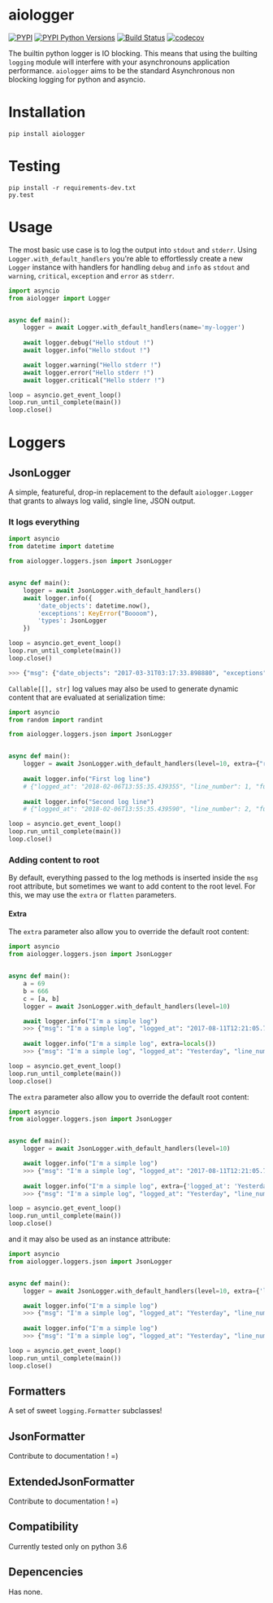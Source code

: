 # aiologger

[![PYPI](https://img.shields.io/pypi/v/aiologger.svg)](http://pypi.python.org/pypi/aiologger)
[![PYPI Python Versions](https://img.shields.io/pypi/pyversions/aiologger.svg)](http://pypi.python.org/pypi/aiologger)
[![Build Status](https://travis-ci.org/diogommartins/aiologger.svg?branch=master)](https://travis-ci.org/diogommartins/aiologger)
[![codecov](https://codecov.io/gh/diogommartins/aiologger/branch/master/graph/badge.svg)](https://codecov.io/gh/diogommartins/aiologger)


The builtin python logger is IO blocking. This means that using the builting 
`logging` module will interfere with your asynchronouns application performance. `aiologger` aims to be the standard Asynchronous non blocking logging for python and asyncio. 

# Installation

```
pip install aiologger
``` 

# Testing 

```
pip install -r requirements-dev.txt
py.test
```

# Usage

The most basic use case is to log the output into `stdout` and `stderr`. 
Using `Logger.with_default_handlers` you're able to effortlessly create a new
`Logger` instance with handlers for handling `debug` and `info` as `stdout` and
 `warning`, `critical`, `exception` and `error` as `stderr`.


```python
import asyncio
from aiologger import Logger


async def main():
    logger = await Logger.with_default_handlers(name='my-logger')
    
    await logger.debug("Hello stdout !")
    await logger.info("Hello stdout !")

    await logger.warning("Hello stderr !")
    await logger.error("Hello stderr !")
    await logger.critical("Hello stderr !")

loop = asyncio.get_event_loop()
loop.run_until_complete(main())
loop.close()

```

# Loggers

## JsonLogger

A simple, featureful, drop-in replacement to the default `aiologger.Logger` 
that grants to always log valid, single line, JSON output.

### It logs everything

``` python
import asyncio
from datetime import datetime

from aiologger.loggers.json import JsonLogger


async def main():
    logger = await JsonLogger.with_default_handlers()
    await logger.info({
        'date_objects': datetime.now(),
        'exceptions': KeyError("Boooom"),
        'types': JsonLogger
    })

loop = asyncio.get_event_loop()
loop.run_until_complete(main())
loop.close()

>>> {"msg": {"date_objects": "2017-03-31T03:17:33.898880", "exceptions": "Exception: 'Boooom'", "types": "<class 'simple_json_logger.logger.JsonLogger'>"}, "logged_at": "2017-03-31T03:17:33.900136", "line_number": 8, "function": "<module>", "level": "INFO", "file_path": "/Users/diogo/PycharmProjects/aiologger/bla.py"}
```

`Callable[[], str]` log values may also be used to generate dynamic content that
are evaluated at serialization time:

```python
import asyncio
from random import randint

from aiologger.loggers.json import JsonLogger


async def main():
    logger = await JsonLogger.with_default_handlers(level=10, extra={"random_number": lambda: randint(1, 100)})
    
    await logger.info("First log line")
    # {"logged_at": "2018-02-06T13:55:35.439355", "line_number": 1, "function": "<module>", "level": "INFO", "file_path": "<input>", "msg": "First log line", "random_number": 6}
    
    await logger.info("Second log line")
    # {"logged_at": "2018-02-06T13:55:35.439590", "line_number": 2, "function": "<module>", "level": "INFO", "file_path": "<input>", "msg": "Second log line", "random_number": 48}

loop = asyncio.get_event_loop()
loop.run_until_complete(main())
loop.close()

``` 

###  Adding content to root

By default, everything passed to the log methods is inserted inside
the `msg` root attribute, but sometimes we want to add content to the root level.
For this, we may use the `extra` or `flatten` parameters.

#### Extra

The `extra` parameter also allow you to override the default root content:

```python
import asyncio
from aiologger.loggers.json import JsonLogger


async def main():
    a = 69
    b = 666
    c = [a, b]
    logger = await JsonLogger.with_default_handlers(level=10)

    await logger.info("I'm a simple log")
    >>> {"msg": "I'm a simple log", "logged_at": "2017-08-11T12:21:05.722216", "line_number": 5, "function": "<module>", "level": "INFO", "path": "/Users/diogo/PycharmProjects/aiologger/bla.py"}
    
    await logger.info("I'm a simple log", extra=locals())
    >>> {"msg": "I'm a simple log", "logged_at": "Yesterday", "line_number": 6, "function": "<module>", "level": "DEBUG", "path": "/Users/diogo/PycharmProjects/aiologger/bla.py", "logger": "<JsonLogger aiologger-json (INFO)>", "c": [69, 666], "b": 666, "a": 69}

loop = asyncio.get_event_loop()
loop.run_until_complete(main())
loop.close()
```

The `extra` parameter also allow you to override the default root content:

```python
import asyncio
from aiologger.loggers.json import JsonLogger


async def main():
    logger = await JsonLogger.with_default_handlers(level=10)

    await logger.info("I'm a simple log")
    >>> {"msg": "I'm a simple log", "logged_at": "2017-08-11T12:21:05.722216", "line_number": 6, "function": "<module>", "level": "INFO", "path": "/Users/diogo/PycharmProjects/aiologger/bla.py"}
    
    await logger.info("I'm a simple log", extra={'logged_at': 'Yesterday'})
    >>> {"msg": "I'm a simple log", "logged_at": "Yesterday", "line_number": 6, "function": "<module>", "level": "INFO", "path": "/Users/diogo/PycharmProjects/aiologger/bla.py"}

loop = asyncio.get_event_loop()
loop.run_until_complete(main())
loop.close()
```

and it may also be used as an instance attribute:

```python
import asyncio
from aiologger.loggers.json import JsonLogger


async def main():
    logger = await JsonLogger.with_default_handlers(level=10, extra={'logged_at': 'Yesterday'})

    await logger.info("I'm a simple log")
    >>> {"msg": "I'm a simple log", "logged_at": "Yesterday", "line_number": 6, "function": "<module>", "level": "INFO", "path": "/Users/diogo/PycharmProjects/aiologger/bla.py"}
    
    await logger.info("I'm a simple log")
    >>> {"msg": "I'm a simple log", "logged_at": "Yesterday", "line_number": 6, "function": "<module>", "level": "INFO", "path": "/Users/diogo/PycharmProjects/aiologger/bla.py"}

loop = asyncio.get_event_loop()
loop.run_until_complete(main())
loop.close()
```


## Formatters

A set of sweet `logging.Formatter` subclasses! 

## JsonFormatter

Contribute to documentation ! =)

## ExtendedJsonFormatter

Contribute to documentation ! =)


## Compatibility

Currently tested only on python 3.6

## Depencencies

Has none.
